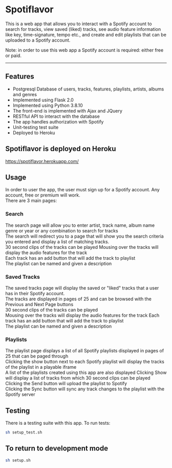# Spotiflavor
This is a web app that allows you to interact with a Spotify account to search for tracks, view saved (liked) tracks, see audio feature information like key, time-signature, tempo etc., and create and edit playlists that can be uploaded to a Spotify account.

Note: in order to use this web app a Spotify account is required: either free or paid.

---

## Features
- Postgresql Database of users, tracks, features, playlists, artists, albums and genres
- Implemented using Flask 2.0
- Implemented using Python 3.8.10
- The front-end is implemented with Ajax and JQuery
- RESTful API to interact with the database
- The app handles authorization with Spotify
- Unit-testing test suite
- Deployed to Heroku

## Spotiflavor is deployed on Heroku
https://spotiflavor.herokuapp.com/

## Usage
In order to user the app, the user must sign up for a Spotify account. Any account, free or premium will work.  
There are 3 main pages:

### Search
The search page will allow you to enter artist, track name, album name genre or year or any combination to search for tracks  
The search will redirect you to a page that will show you the search criteria you entered and display a list of matching tracks.  
30 second clips of the tracks can be played
Mousing over the tracks will display the audio features for the track  
Each track has an add button that will add the track to playlist  
The playlist can be named and given a description  

### Saved Tracks
The saved tracks page will display the saved or "liked" tracks that a user has in their Spotify account.  
The tracks are displayed in pages of 25 and can be browsed with the Previous and Next Page buttons  
30 second clips of the tracks can be played  
Mousing over the tracks will display the audio features for the track 
Each track has an add button that will add the track to playlist  
The playlist can be named and given a description  

### Playlists
The playlist page displays a list of all Spotify playlists displayed in pages of 25 that can be paged through  
Clicking the show button next to each Spotify playlist will display the tracks of the playlist in a playable iframe  
A list of the playlists created using this app are also displayed
Clicking Show will display a list of tracks from which 30 second clips can be played  
Clicking the Send button will upload the playlist to Spotify  
Clicking the Sync button will sync any track changes to the playlist with the Spotify server

## Testing

There is a testing suite with this app. To run tests:

```bash
sh setup_test.sh
```

## To return to development mode

```bash
sh setup.sh
```
